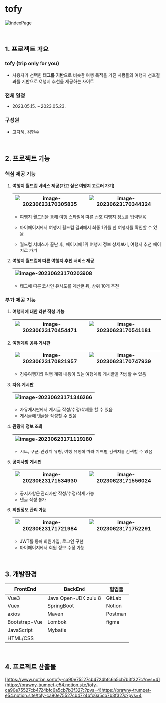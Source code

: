 # tofy
![indexPage](https://github.com/KodaHye/tofy/assets/72763127/0c0eba1f-5886-45a8-aed2-325d14ba87f3)

<br>


## 1. 프로젝트 개요

### tofy (trip only for you)

* 사용자가 선택한 **태그를 기반**으로 비슷한 여행 목적을 가진 사람들의 여행지 선호결과를 기반으로 여행지 추천을 제공하는 사이트



### 전체 일정

* 2023.05.15. ~ 2023.05.23.


### 구성원

* <a href ="https://github.com/KodaHye">고다혜</a>, <a href="https://github.com/footdev">김현수</a>

<br>

## 2. 프로젝트 기능

### 핵심 제공 기능

1. **여행지 월드컵 서비스 제공(가고 싶은 여행지 고르러 가기)**

   | ![image-20230623170305835](https://github.com/KodaHye/tofy/assets/72763127/56d90e8a-c7a5-4ec9-8484-c77e4d276d55) | ![image-20230623170344324](https://github.com/KodaHye/tofy/assets/72763127/ee07a4b5-0b83-4e6d-8e7a-c8ee11edb7b4) |
   | ------------------------------------------------------------ | ------------------------------------------------------------ |

   - 여행지 월드컵을 통해 여행 스타일에 따른 선호 여행지 정보를 입력받음

   - 마이페이지에서 여행지 월드컵 결과에서 최종 1위를 한 여행지를 확인할 수 있음

   - 월드컵 서비스가 끝난 후, 페이지에 1위 여행지 정보 상세보기, 여행지 추천 페이지로 가기

2. **여행지 월드컵에 따른 여행지 추천 서비스 제공**

   | ![image-20230623170203908](https://github.com/KodaHye/tofy/assets/72763127/52ff8659-6731-4a6b-8c27-64179efe1d56) |
   | ------------------------------------------------------------ |

   - 태그에 따른 코사인 유사도를 계산한 뒤, 상위 10개 추천



### 부가 제공 기능

1. **여행지에 대한 리뷰 작성 기능**

   |![image-20230623170454471](https://github.com/KodaHye/tofy/assets/72763127/0b492bb9-0645-4a5d-aead-bd410fed6fbf) |![image-20230623170541181](https://github.com/KodaHye/tofy/assets/72763127/f9c7b827-fd82-4be6-a72f-bc2a31b52e25) |
   | ------------------------------------------------------------ | ------------------------------------------------------------ |

   

2. **여행계획 공유 게시판**

   | ![image-20230623170821957](https://github.com/KodaHye/tofy/assets/72763127/e621e9d9-c1cd-4a01-8c5d-852418afc5d3) | ![image-20230623170747939](https://github.com/KodaHye/tofy/assets/72763127/3245e92e-19ef-4495-be9a-99070f1f7fab) |
   | ------------------------------------------------------------ | ------------------------------------------------------------ |

   * 경유여행지와 여행 계획 내용이 있는 여행계획 게시글을  작성할 수 있음

     

3. **자유 게시판**

   | ![image-20230623171346266](https://github.com/KodaHye/tofy/assets/72763127/445901dc-ee74-4e9a-b9e8-aa4b80b7c0ac) |
   | ------------------------------------------------------------ |

   * 자유게시판에서 게시글 작성/수정/삭제를 할 수 있음
   * 게시글에 댓글을 작성할 수 있음

   

4. **관광지 정보 조회**

   | ![image-20230623171119180](https://github.com/KodaHye/tofy/assets/72763127/310ad783-5017-445d-be04-f891cfd9f8d7) |
   | ------------------------------------------------------------ |

   * 시도, 구군, 관광지 유형, 여행 유행에 따라 지역별 검색지를 검색할 수 있음



5. **공지사항 게시판**

   | ![image-20230623171534930](https://github.com/KodaHye/tofy/assets/72763127/33f0aabd-0d07-47ba-a08e-bccab00b8196) | ![image-20230623171556024](https://github.com/KodaHye/tofy/assets/72763127/3af876e3-93a7-49b8-8c45-b2a5a218aa94)|
   | ------------------------------------------------------------ | ------------------------------------------------------------ |

   * 공지사항은 관리자만 작성/수정/삭제 가능
   * 댓글 작성 불가

   

6. **회원정보 관리 기능**

   | ![image-20230623171721984](https://github.com/KodaHye/tofy/assets/72763127/f385f8f7-bf58-4d7b-a0c9-b389395b9770) | ![image-20230623171752291](https://github.com/KodaHye/tofy/assets/72763127/6ba7280c-fcd0-425c-bad8-35e0235a679b) |
   | ------------------------------------------------------------ | ------------------------------------------------------------ |

   

   * JWT를 통해 회원가입, 로그인 구현
   * 마이페이지에서 회원 정보 수정 가능

<br>

## 3. 개발환경

| FrontEnd      | BackEnd               | 협업툴  |
| ------------- | --------------------- | ------- |
| Vue3          | Java Open-JDK zulu 8  | GitLab  |
| Vuex          | SpringBoot            | Notion  |
| axios         | Maven                 | Postman |
| Bootstrap-Vue | Lombok                | figma   |
| JavaScript    | Mybatis               |         |
| HTML/CSS      |                       |         |

<br>

## 4. 프로젝트 산출물

[https://www.notion.so/tofy-ca90e75527cb4724bfc6a5cb7b3f327c?pvs=4](https://brawny-trumpet-e54.notion.site/tofy-ca90e75527cb4724bfc6a5cb7b3f327c?pvs=4)https://brawny-trumpet-e54.notion.site/tofy-ca90e75527cb4724bfc6a5cb7b3f327c?pvs=4
